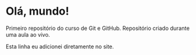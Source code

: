 # Olá, mundo!
 Primeiro repositório do curso de Git e GitHub.
 Repositório criado durante uma aula ao vivo. 

 Esta linha eu adicionei diretamente no site.
